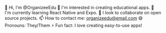 
👋 Hi, I'm @OrganizeeEdu 👀 I'm interested in creating educational apps. 🌱 I'm currently learning React Native and Expo. 💞️ I look to collaborate on open source projects. 📫 How to contact me: organizeedu@email.com 😄 Pronouns: They/Them ⚡ Fun fact: I love creating easy-to-use apps!


